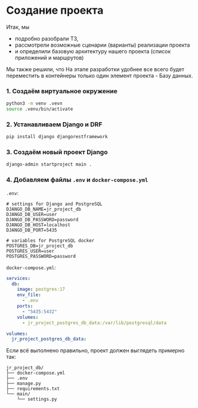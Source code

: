 # Создание проекта

Итак, мы 

* подробно разобрали ТЗ, 
* рассмотрели возможные сценарии (варианты) реализации проекта
* и определили базовую архитектуру нашего проекта (список приложений и маршрутов)

Мы также решили, что На этапе разработки удобнее все всего будет  
переместить в контейнеры только один элемент проекта - Базу данных.

### 1. Создаём виртуальное окружение

```bash
python3 -m venv .vevn
source .venv/bin/activate
```

### 2. Устанавливаем Django и DRF

```bash
pip install django djangorestframework
```


### 3. Создаём новый проект Django

```bash
django-admin startproject main .
```

### 4. Добавляем файлы `.env` и `docker-compose.yml`

`.env`:

```dotenv
# settings for Django and PostgreSQL
DJANGO_DB_NAME=jr_project_db
DJANGO_DB_USER=user
DJANGO_DB_PASSWORD=password
DJANGO_DB_HOST=localhost
DJANGO_DB_PORT=5435

# variables for PostgreSQL docker
POSTGRES_DB=jr_project_db
POSTGRES_USER=user
POSTGRES_PASSWORD=password
```


`docker-compose.yml`:

```yaml
services:
  db:
    image: postgres:17
    env_file:
      - .env
    ports:
      - "5435:5432"
    volumes:
      - jr_project_postgres_db_data:/var/lib/postgresql/data

volumes:
  jr_project_postgres_db_data:
```

Если всё выполнено правильно, проект должен выглядеть примерно так:

```
jr_project_db/
├── docker-compose.yml
├── .env
├── manage.py
├── requirements.txt
└── main/
    └── settings.py
```